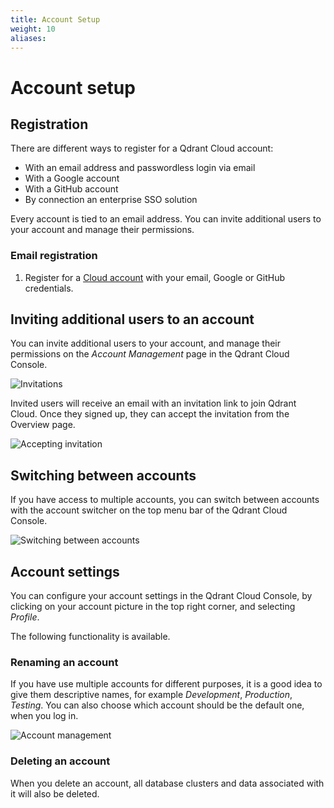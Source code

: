 ```yaml
---
title: Account Setup
weight: 10
aliases:
---
```


# Account setup

## Registration

There are different ways to register for a Qdrant Cloud account:

* With an email address and passwordless login via email
* With a Google account
* With a GitHub account
* By connection an enterprise SSO solution

Every account is tied to an email address. You can invite additional users to your account and manage their permissions.

### Email registration

1. Register for a [Cloud account](https://cloud.qdrant.io/) with your email, Google or GitHub credentials.

## Inviting additional users to an account

You can invite additional users to your account, and manage their permissions on the *Account Management* page in the Qdrant Cloud Console.

![Invitations](/documentation/cloud/invitations.png)

Invited users will receive an email with an invitation link to join Qdrant Cloud. Once they signed up, they can accept the invitation from the Overview page.

![Accepting invitation](/documentation/cloud/accept-invitation.png)

## Switching between accounts

If you have access to multiple accounts, you can switch between accounts with the account switcher on the top menu bar of the Qdrant Cloud Console.

![Switching between accounts](/documentation/cloud/account-switcher.png)

## Account settings

You can configure your account settings in the Qdrant Cloud Console, by clicking on your account picture in the top right corner, and selecting *Profile*.

The following functionality is available.

### Renaming an account

If you have use multiple accounts for different purposes, it is a good idea to give them descriptive names, for example *Development*, *Production*, *Testing*. You can also choose which account should be the default one, when you log in.

![Account management](/documentation/cloud/account-management.png)

### Deleting an account

When you delete an account, all database clusters and data associated with it will also be deleted.
